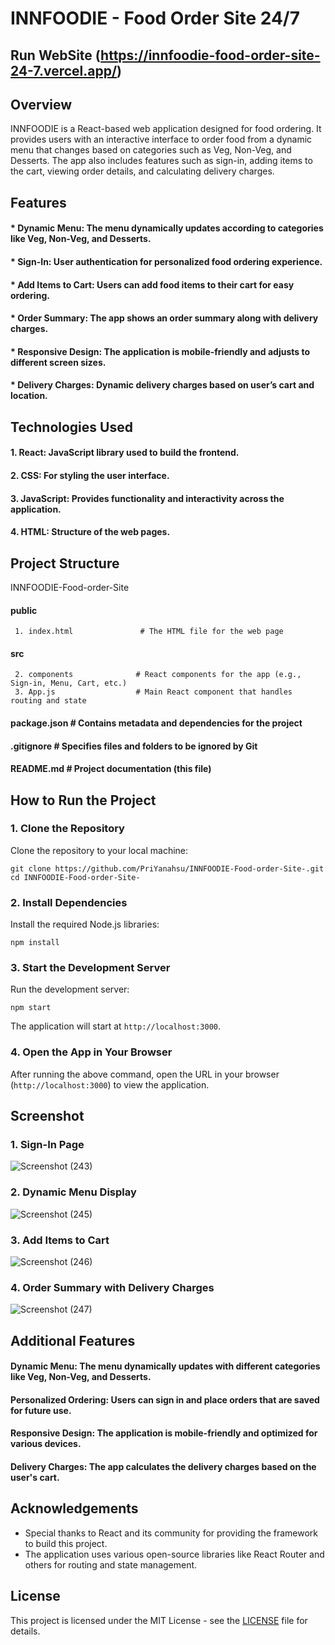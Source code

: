 # INNFOODIE - Food Order Site 24/7


## Run WebSite (https://innfoodie-food-order-site-24-7.vercel.app/)


## Overview
INNFOODIE is a React-based web application designed for food ordering. It provides users with an interactive interface to order food from a dynamic menu that changes based on categories such as Veg, Non-Veg, and Desserts. The app also includes features such as sign-in, adding items to the cart, viewing order details, and calculating delivery charges.

## Features
#### * Dynamic Menu: The menu dynamically updates according to categories like Veg, Non-Veg, and Desserts.
#### * Sign-In: User authentication for personalized food ordering experience.
#### * Add Items to Cart: Users can add food items to their cart for easy ordering.
#### * Order Summary: The app shows an order summary along with delivery charges.
#### * Responsive Design: The application is mobile-friendly and adjusts to different screen sizes.
#### * Delivery Charges: Dynamic delivery charges based on user’s cart and location.

## Technologies Used
#### 1. React: JavaScript library used to build the frontend.
#### 2. CSS: For styling the user interface.
#### 3. JavaScript: Provides functionality and interactivity across the application.
#### 4. HTML: Structure of the web pages.

## Project Structure

INNFOODIE-Food-order-Site

  #### public
     1. index.html               # The HTML file for the web page
  #### src
     2. components              # React components for the app (e.g., Sign-in, Menu, Cart, etc.)
     3. App.js                  # Main React component that handles routing and state
  #### package.json               # Contains metadata and dependencies for the project
  #### .gitignore                  # Specifies files and folders to be ignored by Git
  #### README.md                   # Project documentation (this file)

## How to Run the Project
### 1. Clone the Repository
Clone the repository to your local machine:

    git clone https://github.com/PriYanahsu/INNFOODIE-Food-order-Site-.git
    cd INNFOODIE-Food-order-Site-

### 2. Install Dependencies
Install the required Node.js libraries:

    npm install

### 3. Start the Development Server
Run the development server:

    npm start

The application will start at `http://localhost:3000`.

### 4. Open the App in Your Browser
After running the above command, open the URL in your browser (`http://localhost:3000`) to view the application.

## Screenshot
### 1. Sign-In Page
![Screenshot (243)](https://github.com/user-attachments/assets/f09d7c24-862f-4b43-ad0e-ce20893e4240)

### 2. Dynamic Menu Display
![Screenshot (245)](https://github.com/user-attachments/assets/ad3fd211-ff6c-4d5a-bc63-fb1d1ea68f50)

### 3. Add Items to Cart
![Screenshot (246)](https://github.com/user-attachments/assets/ceec82b4-afd9-4ae3-a76c-e6c2c54f9ed6)

### 4. Order Summary with Delivery Charges
![Screenshot (247)](https://github.com/user-attachments/assets/8df73ebf-c7fd-45bb-8db6-42fadc0aa239)

## Additional Features
#### Dynamic Menu: The menu dynamically updates with different categories like Veg, Non-Veg, and Desserts.
#### Personalized Ordering: Users can sign in and place orders that are saved for future use.
#### Responsive Design: The application is mobile-friendly and optimized for various devices.
#### Delivery Charges: The app calculates the delivery charges based on the user's cart.

## Acknowledgements
- Special thanks to React and its community for providing the framework to build this project.
- The application uses various open-source libraries like React Router and others for routing and state management.

## License
This project is licensed under the MIT License - see the [LICENSE](LICENSE) file for details.


